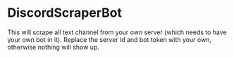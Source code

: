 # DiscordScraperBot

This will scrape all text channel from your own server (which needs to have your own bot in it).
Replace the server id and bot token with your own, otherwise nothing will show up.
